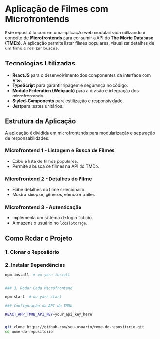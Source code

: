 # Aplicação de Filmes com Microfrontends

Este repositório contém uma aplicação web modularizada utilizando o conceito de **Microfrontends** para consumir a API do **The Movie Database (TMDb)**. A aplicação permite listar filmes populares, visualizar detalhes de um filme e realizar buscas.

## Tecnologias Utilizadas

- **ReactJS** para o desenvolvimento dos componentes da interface com **Vite**.
- **TypeScript** para garantir tipagem e segurança no código.
- **Module Federation (Webpack)** para a divisão e integração dos microfrontends.
- **Styled-Components** para estilização e responsividade.
- **Jest**para testes unitários.

## Estrutura da Aplicação

A aplicação é dividida em microfrontends para modularização e separação de responsabilidades:

### Microfrontend 1 - Listagem e Busca de Filmes
- Exibe a lista de filmes populares.
- Permite a busca de filmes na API do TMDb.

### Microfrontend 2 - Detalhes do Filme
- Exibe detalhes do filme selecionado.
- Mostra sinopse, gêneros, elenco e trailer.

### Microfrontend 3 - Autenticação
- Implementa um sistema de login fictício.
- Armazena o usuário no `localStorage`.

## Como Rodar o Projeto

### 1. Clonar o Repositório

### 2. Instalar Dependências 

```bash
npm install  # ou yarn install


### 3. Rodar Cada Microfrontend

npm start  # ou yarn start

### Configuração da API do TMDb

REACT_APP_TMDB_API_KEY=your_api_key_here


git clone https://github.com/seu-usuario/nome-do-repositorio.git
cd nome-do-repositorio
